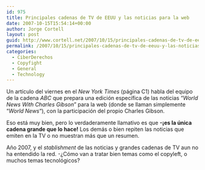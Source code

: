 ```yaml
---
id: 975
title: Principales cadenas de TV de EEUU y las noticias para la web
date: 2007-10-15T15:54:14+00:00
author: Jorge Cortell
layout: post
guid: http://www.cortell.net/2007/10/15/principales-cadenas-de-tv-de-eeuu-y-las-noticias-para-la-web/
permalink: /2007/10/15/principales-cadenas-de-tv-de-eeuu-y-las-noticias-para-la-web/
categories:
  - CiberDerechos
  - Copyfight
  - General
  - Technology
---
```

Un artí­culo del viernes en el _New York Times_ (página C1) habla del equipo de la cadena _ABC_ que prepara una edición especí­fica de las noticias &#8220;_World News With Charles Gibson_&#8221; para la web (donde se llaman simplemente &#8220;_World News_&#8220;), con la participación del propio Charles Gibson.

Eso está muy bien, pero lo verdaderamente llamativo es que **-¡es la única cadena grande que lo hace!** Los demás o bien repiten las noticias que emiten en la TV o no muestran más que un resumen.

Año 2007, y el _stablishment_ de las noticias y grandes cadenas de TV aun no ha entendido la red. -¿Cómo van a tratar bien temas como el copyleft, o muchos temas tecnológicos?